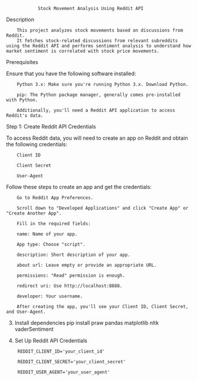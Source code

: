                 Stock Movement Analysis Using Reddit API

Description

        This project analyzes stock movements based on discussions from Reddit. 
        It fetches stock-related discussions from relevant subreddits using the Reddit API and performs sentiment analysis to understand how market sentiment is correlated with stock price movements.

Prerequisites

Ensure that you have the following software installed:

        Python 3.x: Make sure you're running Python 3.x. Download Python.

        pip: The Python package manager, generally comes pre-installed with Python.

        Additionally, you'll need a Reddit API application to access Reddit's data.

Step 1: Create Reddit API Credentials

To access Reddit data, you will need to create an app on Reddit and obtain the following credentials:

        Client ID

        Client Secret

        User-Agent

Follow these steps to create an app and get the credentials:

        Go to Reddit App Preferences.

        Scroll down to "Developed Applications" and click "Create App" or "Create Another App".

        Fill in the required fields:

        name: Name of your app.

        App type: Choose "script".

        description: Short description of your app.

        about url: Leave empty or provide an appropriate URL.

        permissions: "Read" permission is enough.

        redirect uri: Use http://localhost:8888.

        developer: Your username.

        After creating the app, you'll see your Client ID, Client Secret, and User-Agent.

3. Install dependencies
        pip install praw pandas matplotlib nltk vaderSentiment

4. Set Up Reddit API Credentials
   
        REDDIT_CLIENT_ID='your_client_id'

        REDDIT_CLIENT_SECRET='your_client_secret'

        REDDIT_USER_AGENT='your_user_agent'
